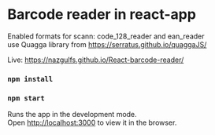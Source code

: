 # Barcode reader in react-app

Enabled formats for scann: code_128_reader and ean_reader<br />
use Quagga library from https://serratus.github.io/quaggaJS/

Live: https://nazgulfs.github.io/React-barcode-reader/

### `npm install`
### `npm start`

Runs the app in the development mode.<br />
Open [http://localhost:3000](http://localhost:3000) to view it in the browser.


